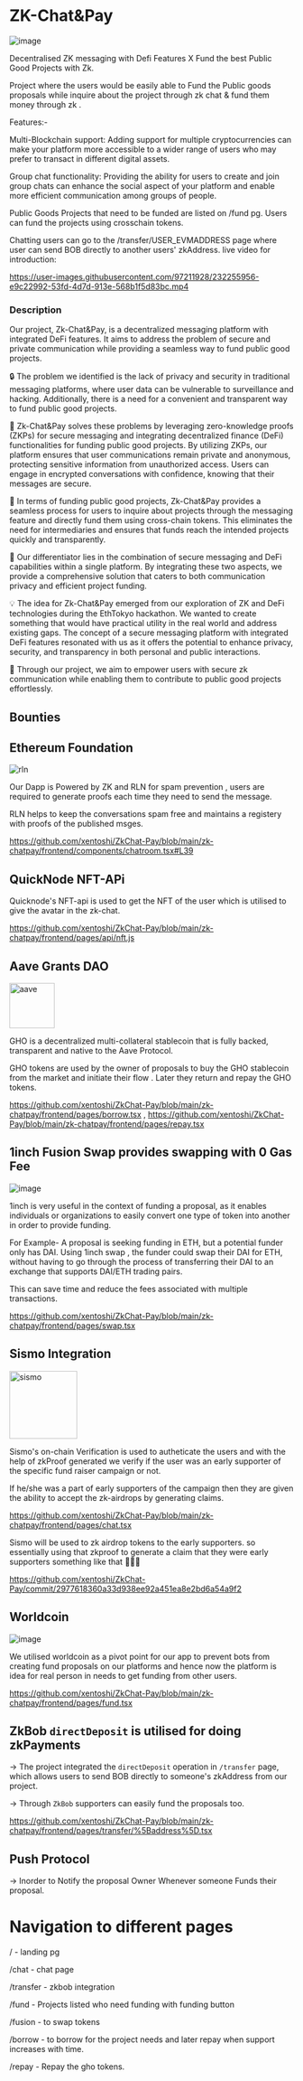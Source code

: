 # ZK-Chat&Pay

![image](https://user-images.githubusercontent.com/95926324/232004303-2d900083-17c2-404f-af3c-fb81b9275374.png)

Decentralised ZK messaging with Defi Features X Fund the best Public Good Projects with Zk.

Project where the users would be easily able to Fund the Public goods proposals while inquire about the project through zk chat & fund them money through zk .

Features:- 

Multi-Blockchain support: Adding support for multiple cryptocurrencies can make your platform more accessible to a wider range of users who may prefer to transact in different digital assets. 

Group chat functionality: Providing the ability for users to create and join group chats can enhance the social aspect of your platform and enable more efficient communication among groups of people. 

Public Goods Projects that need to be funded are listed on /fund pg. Users can fund the projects using crosschain tokens.

Chatting users can go to the /transfer/USER_EVMADDRESS page where user can send BOB directly to another users' zkAddress.
live video for introduction:

https://user-images.githubusercontent.com/97211928/232255956-e9c22992-53fd-4d7d-913e-568b1f5d83bc.mp4

### Description

Our project, Zk-Chat&Pay, is a decentralized messaging platform with integrated DeFi features. It aims to address the problem of secure and private communication while providing a seamless way to fund public good projects. 

🔒 The problem we identified is the lack of privacy and security in traditional messaging platforms, where user data can be vulnerable to surveillance and hacking. Additionally, there is a need for a convenient and transparent way to fund public good projects. 

🔐 Zk-Chat&Pay solves these problems by leveraging zero-knowledge proofs (ZKPs) for secure messaging and integrating decentralized finance (DeFi) functionalities for funding public good projects. By utilizing ZKPs, our platform ensures that user communications remain private and anonymous, protecting sensitive information from unauthorized access. Users can engage in encrypted conversations with confidence, knowing that their messages are secure. 

💸 In terms of funding public good projects, Zk-Chat&Pay provides a seamless process for users to inquire about projects through the messaging feature and directly fund them using cross-chain tokens. This eliminates the need for intermediaries and ensures that funds reach the intended projects quickly and transparently. 

🚀 Our differentiator lies in the combination of secure messaging and DeFi capabilities within a single platform. By integrating these two aspects, we provide a comprehensive solution that caters to both communication privacy and efficient project funding. 

💡 The idea for Zk-Chat&Pay emerged from our exploration of ZK and DeFi technologies during the EthTokyo hackathon. We wanted to create something that would have practical utility in the real world and address existing gaps. The concept of a secure messaging platform with integrated DeFi features resonated with us as it offers the potential to enhance privacy, security, and transparency in both personal and public interactions. 

🌟 Through our project, we aim to empower users with secure zk communication while enabling them to contribute to public good projects effortlessly.

## Bounties 

## Ethereum Foundation

<img src="https://avatars.githubusercontent.com/u/108887131?s=200&v=4" alt="rln" />

Our Dapp is Powered by ZK and RLN for spam prevention , 
users are required to generate proofs each time they need to send the message. 

RLN helps to keep the conversations spam free and maintains a registery with proofs of the published msges.

https://github.com/xentoshi/ZkChat-Pay/blob/main/zk-chatpay/frontend/components/chatroom.tsx#L39

## QuickNode NFT-APi

Quicknode's NFT-api is used to get the NFT of the user which is utilised to give the avatar in the zk-chat.

https://github.com/xentoshi/ZkChat-Pay/blob/main/zk-chatpay/frontend/pages/api/nft.js

## Aave Grants DAO

<img src="https://docs.gho.xyz/assets/images/Aave_ghost-e19c8d68e0e0f7bf40fa61968b8bbf64.png" alt="aave" width="80" />

GHO is a decentralized multi-collateral stablecoin that is fully backed, transparent and native to the Aave Protocol.

GHO tokens are used by the owner of proposals to buy the GHO stablecoin from the market and initiate their flow . Later they return and repay the GHO tokens.

https://github.com/xentoshi/ZkChat-Pay/blob/main/zk-chatpay/frontend/pages/borrow.tsx  , 
https://github.com/xentoshi/ZkChat-Pay/blob/main/zk-chatpay/frontend/pages/repay.tsx


## 1inch Fusion Swap provides swapping with 0 Gas Fee

![image](https://user-images.githubusercontent.com/37624021/232261846-9776c2a4-9f7d-419c-9bfa-44b716621b99.png)

1inch is very useful in the context of funding a proposal, as it enables individuals or organizations to easily convert one type of token into another in order to provide funding.

For Example- A proposal is seeking funding in ETH, but a potential funder only has DAI. 
Using 1inch swap , the funder could swap their DAI for ETH, without having to go through the process of transferring their DAI to an exchange that supports DAI/ETH trading pairs. 

This can save time and reduce the fees associated with multiple transactions.

https://github.com/xentoshi/ZkChat-Pay/blob/main/zk-chatpay/frontend/pages/swap.tsx

## Sismo Integration

<img src="https://user-images.githubusercontent.com/37624021/232261862-7b1ac54d-6946-41d9-ac11-3761a283a071.png" alt="sismo" width="120" />

Sismo's on-chain Verification is used to autheticate the users and with the help of zkProof generated we verify if the user was an early supporter of the specific fund raiser campaign or not. 

If he/she was a part of early supporters of the campaign then they are given the ability to accept the zk-airdrops by generating claims.

https://github.com/xentoshi/ZkChat-Pay/blob/main/zk-chatpay/frontend/pages/chat.tsx

Sismo will be used to zk airdrop tokens to the early supporters.
so essentially using that zkproof to generate a claim that they were early supporters something like that 🚀🤞🏻


https://github.com/xentoshi/ZkChat-Pay/commit/2977618360a33d938ee92a451ea8e2bd6a54a9f2

## Worldcoin

![image](https://user-images.githubusercontent.com/37624021/232261806-c247c0ff-0b4a-4378-b447-a03787f446c2.png)

We utilised worldcoin as a pivot point for our app to prevent bots from creating fund proposals on our platforms and hence now the platform is idea for real person in needs to get funding from other users.

https://github.com/xentoshi/ZkChat-Pay/blob/main/zk-chatpay/frontend/pages/fund.tsx

## ZkBob `directDeposit` is utilised for doing zkPayments


-> The project integrated the `directDeposit` operation in `/transfer` page, which allows users to send BOB directly to someone's zkAddress from our project.

-> Through `ZkBob` supporters can easily fund the proposals too.

https://github.com/xentoshi/ZkChat-Pay/blob/main/zk-chatpay/frontend/pages/transfer/%5Baddress%5D.tsx

## Push Protocol

-> Inorder to Notify the proposal Owner Whenever someone Funds their proposal. 


# Navigation to different pages

/ - landing pg

/chat - chat page

/transfer - zkbob integration

/fund - Projects listed who need funding with funding button

/fusion - to swap tokens

/borrow - to borrow for the project needs and later repay when support increases with time.

/repay - Repay the gho tokens.

